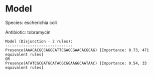 
# Model

Species: escherichia coli

Antibiotic: tobramycin

```
Model (Disjunction - 2 rules):
------------------------------
Presence(AAACACGCCAGGCATTCGAGCGAACACGCAG) [Importance: 0.73, 471 equivalent rules]
OR
Presence(ATATCGCGATGCATACGCGGAAGGCAATAAC) [Importance: 0.54, 33 equivalent rules]

```

